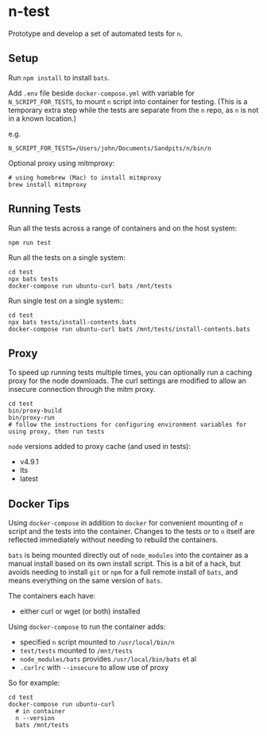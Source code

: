 # n-test

Prototype and develop a set of automated tests for `n`.

## Setup

Run `npm install` to install `bats`.

Add `.env` file beside `docker-compose.yml` with variable for `N_SCRIPT_FOR_TESTS`, to mount `n` script into container for testing.
(This is a temporary extra step while the tests are separate from the `n` repo, as `n` is not in a known location.)

e.g.

    N_SCRIPT_FOR_TESTS=/Users/john/Documents/Sandpits/n/bin/n

Optional proxy using mitmproxy:

    # using homebrew (Mac) to install mitmproxy
    brew install mitmproxy


## Running Tests

Run all the tests across a range of containers and on the host system:

    npm run test

Run all the tests on a single system:

    cd test
    npx bats tests
    docker-compose run ubuntu-curl bats /mnt/tests

Run single test on a single system::

    cd test
    npx bats tests/install-contents.bats
    docker-compose run ubuntu-curl bats /mnt/tests/install-contents.bats

## Proxy

To speed up running tests multiple times, you can optionally run a caching proxy for the node downloads. The curl settings are modified
to allow an insecure connection through the mitm proxy.

    cd test
    bin/proxy-build
    bin/proxy-run
    # follow the instructions for configuring environment variables for using proxy, then run tests

`node` versions added to proxy cache (and used in tests):

* v4.9.1
* lts
* latest

## Docker Tips

Using `docker-compose` in addition to `docker` for convenient mounting of `n` script and the tests into the container. Changes to the tests or to `n` itself are reflected immediately without needing to rebuild the containers.

`bats` is being mounted directly out of `node_modules` into the container as a manual install based on its own install script. This is a bit of a hack, but avoids needing to install `git` or `npm` for a full remote install of `bats`, and means everything on the same version of `bats`.

The containers each have:

* either curl or wget (or both) installed

Using `docker-compose` to run the container adds:

* specified `n` script mounted to `/usr/local/bin/n`
* `test/tests` mounted to `/mnt/tests`
* `node_modules/bats` provides `/usr/local/bin/bats` et al
* `.curlrc` with `--insecure` to allow use of proxy

So for example:

    cd test
    docker-compose run ubuntu-curl
      # in container
      n --version
      bats /mnt/tests
